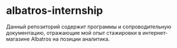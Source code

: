 # albatros-internship
Данный репозиторий содержит программы и сопроводительную документацию, отражающие мой опыт стажировки в интернет-магазине Albatros на позиции аналитика.
